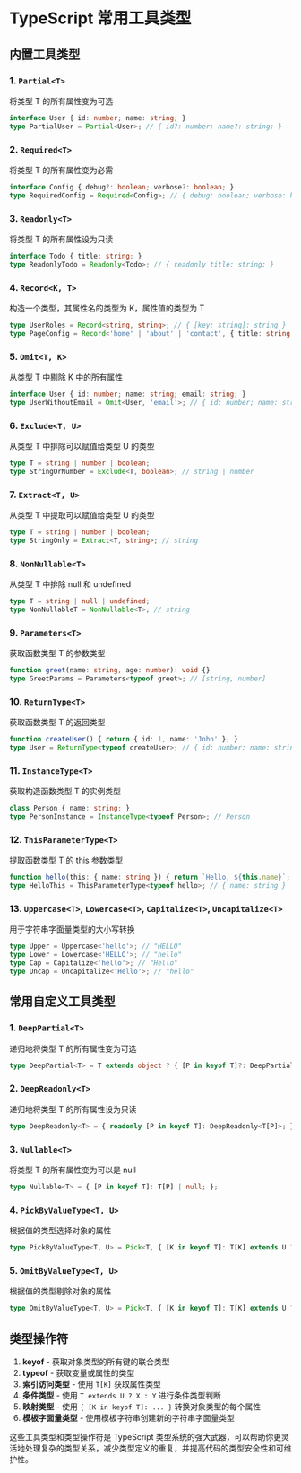 # TypeScript 常用工具类型

## 内置工具类型

### 1. `Partial<T>`
将类型 T 的所有属性变为可选
```typescript
interface User { id: number; name: string; }
type PartialUser = Partial<User>; // { id?: number; name?: string; }
```

### 2. `Required<T>`
将类型 T 的所有属性变为必需
```typescript
interface Config { debug?: boolean; verbose?: boolean; }
type RequiredConfig = Required<Config>; // { debug: boolean; verbose: boolean; }
```

### 3. `Readonly<T>`
将类型 T 的所有属性设为只读
```typescript
interface Todo { title: string; }
type ReadonlyTodo = Readonly<Todo>; // { readonly title: string; }
```

### 4. `Record<K, T>`
构造一个类型，其属性名的类型为 K，属性值的类型为 T
```typescript
type UserRoles = Record<string, string>; // { [key: string]: string }
type PageConfig = Record<'home' | 'about' | 'contact', { title: string }>;
```

### 5. `Omit<T, K>`
从类型 T 中剔除 K 中的所有属性
```typescript
interface User { id: number; name: string; email: string; }
type UserWithoutEmail = Omit<User, 'email'>; // { id: number; name: string; }
```

### 6. `Exclude<T, U>`
从类型 T 中排除可以赋值给类型 U 的类型
```typescript
type T = string | number | boolean;
type StringOrNumber = Exclude<T, boolean>; // string | number
```

### 7. `Extract<T, U>`
从类型 T 中提取可以赋值给类型 U 的类型
```typescript
type T = string | number | boolean;
type StringOnly = Extract<T, string>; // string
```

### 8. `NonNullable<T>`
从类型 T 中排除 null 和 undefined
```typescript
type T = string | null | undefined;
type NonNullableT = NonNullable<T>; // string
```

### 9. `Parameters<T>`
获取函数类型 T 的参数类型
```typescript
function greet(name: string, age: number): void {}
type GreetParams = Parameters<typeof greet>; // [string, number]
```

### 10. `ReturnType<T>`
获取函数类型 T 的返回类型
```typescript
function createUser() { return { id: 1, name: 'John' }; }
type User = ReturnType<typeof createUser>; // { id: number; name: string; }
```

### 11. `InstanceType<T>`
获取构造函数类型 T 的实例类型
```typescript
class Person { name: string; }
type PersonInstance = InstanceType<typeof Person>; // Person
```

### 12. `ThisParameterType<T>`
提取函数类型 T 的 this 参数类型
```typescript
function hello(this: { name: string }) { return `Hello, ${this.name}`; }
type HelloThis = ThisParameterType<typeof hello>; // { name: string }
```

### 13. `Uppercase<T>`, `Lowercase<T>`, `Capitalize<T>`, `Uncapitalize<T>`
用于字符串字面量类型的大小写转换
```typescript
type Upper = Uppercase<'hello'>; // "HELLO"
type Lower = Lowercase<'HELLO'>; // "hello"
type Cap = Capitalize<'hello'>; // "Hello"
type Uncap = Uncapitalize<'Hello'>; // "hello"
```

## 常用自定义工具类型

### 1. `DeepPartial<T>`
递归地将类型 T 的所有属性变为可选
```typescript
type DeepPartial<T> = T extends object ? { [P in keyof T]?: DeepPartial<T[P]>; } : T;
```

### 2. `DeepReadonly<T>`
递归地将类型 T 的所有属性设为只读
```typescript
type DeepReadonly<T> = { readonly [P in keyof T]: DeepReadonly<T[P]>; };
```

### 3. `Nullable<T>`
将类型 T 的所有属性变为可以是 null
```typescript
type Nullable<T> = { [P in keyof T]: T[P] | null; };
```

### 4. `PickByValueType<T, U>`
根据值的类型选择对象的属性
```typescript
type PickByValueType<T, U> = Pick<T, { [K in keyof T]: T[K] extends U ? K : never }[keyof T]>;
```

### 5. `OmitByValueType<T, U>`
根据值的类型剔除对象的属性
```typescript
type OmitByValueType<T, U> = Pick<T, { [K in keyof T]: T[K] extends U ? never : K }[keyof T]>;
```

## 类型操作符

1. **keyof** - 获取对象类型的所有键的联合类型
2. **typeof** - 获取变量或属性的类型
3. **索引访问类型** - 使用 `T[K]` 获取属性类型
4. **条件类型** - 使用 `T extends U ? X : Y` 进行条件类型判断
5. **映射类型** - 使用 `{ [K in keyof T]: ... }` 转换对象类型的每个属性
6. **模板字面量类型** - 使用模板字符串创建新的字符串字面量类型

这些工具类型和类型操作符是 TypeScript 类型系统的强大武器，可以帮助你更灵活地处理复杂的类型关系，减少类型定义的重复，并提高代码的类型安全性和可维护性。
